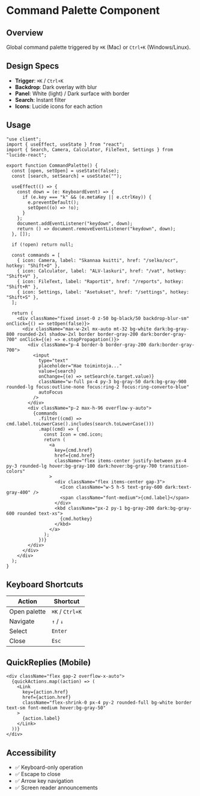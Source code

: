 # Command Palette Component

## Overview

Global command palette triggered by `⌘K` (Mac) or `Ctrl+K` (Windows/Linux).

## Design Specs

- **Trigger**: `⌘K` / `Ctrl+K`
- **Backdrop**: Dark overlay with blur
- **Panel**: White (light) / Dark surface with border
- **Search**: Instant filter
- **Icons**: Lucide icons for each action

## Usage

```tsx
"use client";
import { useEffect, useState } from "react";
import { Search, Camera, Calculator, FileText, Settings } from "lucide-react";

export function CommandPalette() {
  const [open, setOpen] = useState(false);
  const [search, setSearch] = useState("");

  useEffect(() => {
    const down = (e: KeyboardEvent) => {
      if (e.key === "k" && (e.metaKey || e.ctrlKey)) {
        e.preventDefault();
        setOpen((o) => !o);
      }
    };
    document.addEventListener("keydown", down);
    return () => document.removeEventListener("keydown", down);
  }, []);

  if (!open) return null;

  const commands = [
    { icon: Camera, label: "Skannaa kuitti", href: "/selko/ocr", hotkey: "Shift+O" },
    { icon: Calculator, label: "ALV-laskuri", href: "/vat", hotkey: "Shift+V" },
    { icon: FileText, label: "Raportit", href: "/reports", hotkey: "Shift+R" },
    { icon: Settings, label: "Asetukset", href: "/settings", hotkey: "Shift+S" },
  ];

  return (
    <div className="fixed inset-0 z-50 bg-black/50 backdrop-blur-sm" onClick={() => setOpen(false)}>
      <div className="max-w-2xl mx-auto mt-32 bg-white dark:bg-gray-800 rounded-2xl shadow-2xl border border-gray-200 dark:border-gray-700" onClick={(e) => e.stopPropagation()}>
        <div className="p-4 border-b border-gray-200 dark:border-gray-700">
          <input
            type="text"
            placeholder="Hae toimintoja..."
            value={search}
            onChange={(e) => setSearch(e.target.value)}
            className="w-full px-4 py-3 bg-gray-50 dark:bg-gray-900 rounded-lg focus:outline-none focus:ring-2 focus:ring-converto-blue"
            autoFocus
          />
        </div>
        <div className="p-2 max-h-96 overflow-y-auto">
          {commands
            .filter((cmd) => cmd.label.toLowerCase().includes(search.toLowerCase()))
            .map((cmd) => {
              const Icon = cmd.icon;
              return (
                <a
                  key={cmd.href}
                  href={cmd.href}
                  className="flex items-center justify-between px-4 py-3 rounded-lg hover:bg-gray-100 dark:hover:bg-gray-700 transition-colors"
                >
                  <div className="flex items-center gap-3">
                    <Icon className="w-5 h-5 text-gray-600 dark:text-gray-400" />
                    <span className="font-medium">{cmd.label}</span>
                  </div>
                  <kbd className="px-2 py-1 bg-gray-200 dark:bg-gray-600 rounded text-xs">
                    {cmd.hotkey}
                  </kbd>
                </a>
              );
            })}
        </div>
      </div>
    </div>
  );
}
```

## Keyboard Shortcuts

| Action | Shortcut |
|--------|----------|
| Open palette | `⌘K` / `Ctrl+K` |
| Navigate | `↑` / `↓` |
| Select | `Enter` |
| Close | `Esc` |

## QuickReplies (Mobile)

```tsx
<div className="flex gap-2 overflow-x-auto">
  {quickActions.map((action) => (
    <Link
      key={action.href}
      href={action.href}
      className="flex-shrink-0 px-4 py-2 rounded-full bg-white border text-sm font-medium hover:bg-gray-50"
    >
      {action.label}
    </Link>
  ))}
</div>
```

## Accessibility

- ✅ Keyboard-only operation
- ✅ Escape to close
- ✅ Arrow key navigation
- ✅ Screen reader announcements
